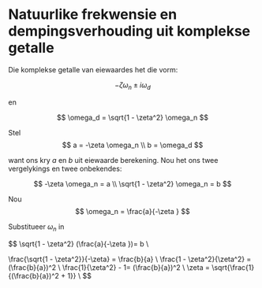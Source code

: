 # Natuurlike frekwensie en dempingsverhouding uit komplekse getalle

Die komplekse getalle van eiewaardes het die vorm:

$$
-\zeta \omega_n \pm i \omega_d
$$

en 

$$
\omega_d = \sqrt{1 - \zeta^2} \omega_n
$$

Stel 
$$
a = -\zeta \omega_n \\
b = \omega_d
$$

want ons kry $a$ en $b$ uit eiewaarde berekening.  Nou het ons twee vergelykings en twee onbekendes:

$$
-\zeta \omega_n = a \\
\sqrt{1 - \zeta^2} \omega_n = b
$$

Nou
$$
\omega_n = \frac{a}{-\zeta }
$$

Substitueer $\omega_n$ in

$$
\sqrt{1 - \zeta^2} (\frac{a}{-\zeta })= b \\

\frac{\sqrt{1 - \zeta^2}}{-\zeta} = \frac{b}{a} \\
\frac{1 - \zeta^2}{\zeta^2} = (\frac{b}{a})^2 \\
\frac{1}{\zeta^2} - 1= (\frac{b}{a})^2 \\
\zeta = \sqrt{\frac{1}{(\frac{b}{a})^2 + 1}} \\
$$
